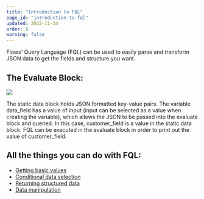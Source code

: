 ```yaml
---
title: "Introduction to FQL"
page_id: "introduction-to-fql"
updated: 2022-11-14
order: 0
warning: false
---
```


Flows' Query Language (FQL) can be used to easily parse and transform JSON data to get the fields and structure you want.

## The Evaluate Block:

![](https://assets.postman.com/postman-labs-docs/flows-query-language/evaluate-block-example.png)

The static data block holds JSON formatted key-value pairs. The variable data_field has a value of input (input can be selected as a value when creating the variable), which allows the JSON to be passed into the evaluate block and queried. In this case, customer_field is a value in the static data block. FQL can  be executed in the evaluate block in order to print out the value of customer_field.

## All the things you can do with FQL:

- [Getting basic values](/postman-flows/flows-query-language/getting-basic-values/)
- [Conditional data selection](/postman-flows/flows-query-language/conditional-data-selection/)
- [Returning structured data](/postman-flows/flows-query-language/returning-structured-results/)
- [Data manipulation](/postman-flows/flows-query-language/data-manipulation/)

